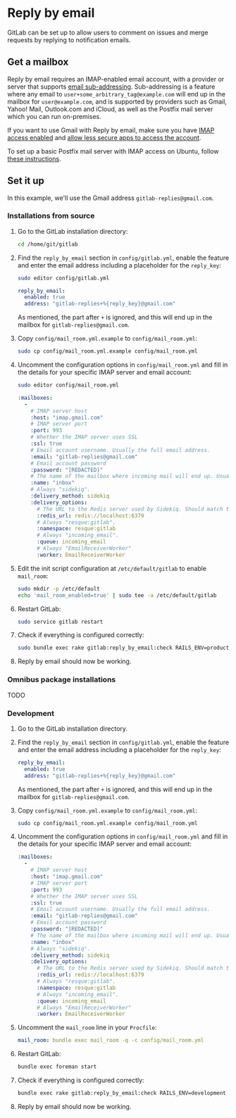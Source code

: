 # Reply by email

GitLab can be set up to allow users to comment on issues and merge requests by replying to notification emails.

## Get a mailbox

Reply by email requires an IMAP-enabled email account, with a provider or server that supports [email sub-addressing](https://en.wikipedia.org/wiki/Email_address#Sub-addressing). Sub-addressing is a feature where any email to `user+some_arbitrary_tag@example.com` will end up in the mailbox for `user@example.com`, and is supported by providers such as Gmail, Yahoo! Mail, Outlook.com and iCloud, as well as the Postfix mail server which you can run on-premises.

If you want to use Gmail with Reply by email, make sure you have [IMAP access enabled](https://support.google.com/mail/troubleshooter/1668960?hl=en#ts=1665018) and [allow less secure apps to access the account](https://support.google.com/accounts/answer/6010255).

To set up a basic Postfix mail server with IMAP access on Ubuntu, follow [these instructions](./postfix.md).

## Set it up

In this example, we'll use the Gmail address `gitlab-replies@gmail.com`. 

### Installations from source

1. Go to the GitLab installation directory:

    ```sh
    cd /home/git/gitlab
    ```

1. Find the `reply_by_email` section in `config/gitlab.yml`, enable the feature and enter the email address including a placeholder for the `reply_key`:

    ```sh
    sudo editor config/gitlab.yml
    ```
    
    ```yaml
    reply_by_email:
      enabled: true
      address: "gitlab-replies+%{reply_key}@gmail.com"
    ```

    As mentioned, the part after `+` is ignored, and this will end up in the mailbox for `gitlab-replies@gmail.com`.

2. Copy `config/mail_room.yml.example` to `config/mail_room.yml`:
    
    ```sh
    sudo cp config/mail_room.yml.example config/mail_room.yml
    ```

3. Uncomment the configuration options in `config/mail_room.yml` and fill in the details for your specific IMAP server and email account:

    ```sh
    sudo editor config/mail_room.yml
    ```

    ```yaml
    :mailboxes:
      -
        # IMAP server host
        :host: "imap.gmail.com"
        # IMAP server port
        :port: 993
        # Whether the IMAP server uses SSL
        :ssl: true
        # Email account username. Usually the full email address.
        :email: "gitlab-replies@gmail.com"
        # Email account password
        :password: "[REDACTED]"
        # The name of the mailbox where incoming mail will end up. Usually "inbox".
        :name: "inbox"
        # Always "sidekiq".
        :delivery_method: sidekiq
        :delivery_options:
          # The URL to the Redis server used by Sidekiq. Should match the URL in config/resque.yml.
          :redis_url: redis://localhost:6379
          # Always "resque:gitlab".
          :namespace: resque:gitlab
          # Always "incoming_email".
          :queue: incoming_email
          # Always "EmailReceiverWorker"
          :worker: EmailReceiverWorker
    ```

5. Edit the init script configuration at `/etc/default/gitlab` to enable `mail_room`:

    ```sh
    sudo mkdir -p /etc/default
    echo 'mail_room_enabled=true' | sudo tee -a /etc/default/gitlab
    ```

6. Restart GitLab:
    
    ```sh
    sudo service gitlab restart
    ```

7. Check if everything is configured correctly:

    ```sh
    sudo bundle exec rake gitlab:reply_by_email:check RAILS_ENV=production
    ```

8. Reply by email should now be working.

### Omnibus package installations

TODO

### Development

1. Go to the GitLab installation directory.

1. Find the `reply_by_email` section in `config/gitlab.yml`, enable the feature and enter the email address including a placeholder for the `reply_key`:
    
    ```yaml
    reply_by_email:
      enabled: true
      address: "gitlab-replies+%{reply_key}@gmail.com"
    ```

    As mentioned, the part after `+` is ignored, and this will end up in the mailbox for `gitlab-replies@gmail.com`.

2. Copy `config/mail_room.yml.example` to `config/mail_room.yml`:
    
    ```sh
    sudo cp config/mail_room.yml.example config/mail_room.yml
    ```

3. Uncomment the configuration options in `config/mail_room.yml` and fill in the details for your specific IMAP server and email account:

    ```yaml
    :mailboxes:
      -
        # IMAP server host
        :host: "imap.gmail.com"
        # IMAP server port
        :port: 993
        # Whether the IMAP server uses SSL
        :ssl: true
        # Email account username. Usually the full email address.
        :email: "gitlab-replies@gmail.com"
        # Email account password
        :password: "[REDACTED]"
        # The name of the mailbox where incoming mail will end up. Usually "inbox".
        :name: "inbox"
        # Always "sidekiq".
        :delivery_method: sidekiq
        :delivery_options:
          # The URL to the Redis server used by Sidekiq. Should match the URL in config/resque.yml.
          :redis_url: redis://localhost:6379
          # Always "resque:gitlab".
          :namespace: resque:gitlab
          # Always "incoming_email".
          :queue: incoming_email
          # Always "EmailReceiverWorker"
          :worker: EmailReceiverWorker
    ```

4. Uncomment the `mail_room` line in your `Procfile`:

    ```yaml
    mail_room: bundle exec mail_room -q -c config/mail_room.yml
    ```

6. Restart GitLab:
    
    ```sh
    bundle exec foreman start
    ```

7. Check if everything is configured correctly:

    ```sh
    bundle exec rake gitlab:reply_by_email:check RAILS_ENV=development
    ```

8. Reply by email should now be working.
